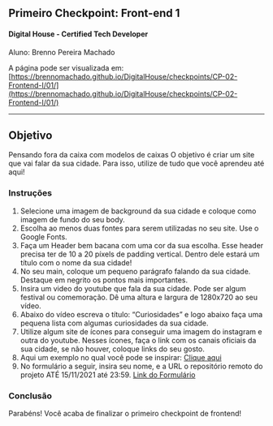 ## Primeiro Checkpoint: Front-end 1

#### Digital House - Certified Tech Developer

Aluno: Brenno Pereira Machado

A página pode ser visualizada em: [https://brennomachado.github.io/DigitalHouse/checkpoints/CP-02-Frontend-I/01/](https://brennomachado.github.io/DigitalHouse/checkpoints/CP-02-Frontend-I/01/)

---

## Objetivo

Pensando fora da caixa com modelos de caixas
O objetivo é criar um site que vai falar da sua cidade. Para isso, utilize de tudo que você aprendeu até aqui!

### Instruções

1. Selecione uma imagem de background da sua cidade e coloque como imagem de fundo do seu body.
2. Escolha ao menos duas fontes para serem utilizadas no seu site. Use o Google Fonts.
3. Faça um Header bem bacana com uma cor da sua escolha. Esse header precisa ter de 10 a 20 píxels de padding vertical. Dentro dele estará um título com o nome da sua cidade!
4. No seu main, coloque um pequeno parágrafo falando da sua cidade. Destaque em negrito os pontos mais importantes.
5. Insira um video do youtube que fala da sua cidade. Pode ser algum festival ou comemoração. Dê uma altura e largura de 1280x720 ao seu vídeo.
6. Abaixo do vídeo escreva o título: “Curiosidades” e logo abaixo faça uma pequena lista com algumas curiosidades da sua cidade.
7. Utilize algum site de ícones para conseguir uma imagem do instagram e outra do youtube. Nesses ícones, faça o link com os canais oficiais da sua cidade, se não houver, coloque links do seu gosto.
8. Aqui um exemplo no qual você pode se inspirar: [Clique aqui](https://htmlpreview.github.io/?https://github.com/davidigitalhouse/projeto02/blob/master/index.html)
9. No formulário a seguir, insira seu nome, e a URL o repositório remoto do projeto ATÉ 15/11/2021 até 23:59. [Link do Formulário](#)

### Conclusão

Parabéns! Você acaba de finalizar o primeiro checkpoint de frontend!
